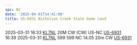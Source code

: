 ```yaml
---
spc: NC
date: '2025-04-01T14:41:08'
title: US-6931 Nicholson Creek State Game Land
---
```


2025-03-31 16:33     [KL7NL](https://qrz.com/db/KL7NL)     20M    CW (CW)     US-NC    [US-6931](https://pota.app/#/park/US-6931)
<BR>16:39	2025-03-31	[KL7NL](https://qrz.com/db/KL7NL)	599	599	NC	14.05	20m	CW	[US-6931](https://pota.app/#/park/US-6931)